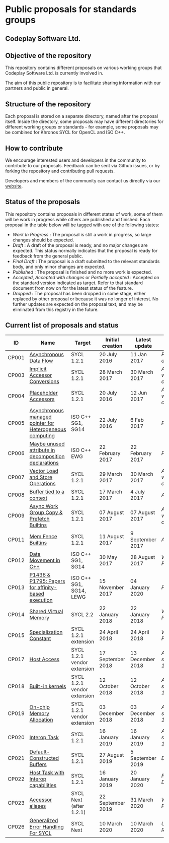 # Public proposals for standards groups
## Codeplay Software Ltd.

## Objective of the repository

This repository contains different proposals on various working groups
that Codeplay Software Ltd. is currently involved in.

The aim of this public repository is to facilitate sharing information
with our partners and public in general.

## Structure of the repository

Each proposal is stored on a separate directory, named after the proposal
itself. Inside the directory, some proposals may have different directories
for different working groups or standards - for example, some proposals may
be combined for Khronos SYCL for OpenCL and ISO C++.

## How to contribute

We encourage interested users and developers in the community to contribute
to our proposals. Feedback can be sent via Github issues, or by forking
the repository and contributing pull requests.

Developers and members of the community can contact us directly via our
[website](https://www.codeplay.com/support/contact/).

## Status of the proposals

This repository contains proposals in different states of work,
some of them will be work in progress while others are published and finished.
Each proposal in the table below will be tagged with one of the following states:

* _Work In Progress_ : The proposal is still a work in progress, so large changes should be expected.
* _Draft_ : A draft of the proposal is ready, and no major changes are expected. This status normally indicates that the proposal is ready for feedback from the general public.
* _Final Draft_ : The proposal is a draft submitted to the relevant standards body, and only minor changes are expected.
* _Published_ : The proposal is finished and no more work is expected.
* _Accepted_, _Accepted with changes_ or _Partially accepted_ : Accepted on the standard version indicated as target. Refer to that standard document from now on for the latest status of the feature.
* _Dropped_ : The proposal has been dropped in some stage, either replaced by other proposal or because
it was no longer of interest. No further updates are expected on the proposal text, and may be eliminated
from this registry in the future.

## Current list of proposals and status

| ID | Name                   | Target | Initial creation | Latest update | Status |
| --- | ---------------------- | ------ | ---------------- | ------------- | ------ |
| CP001 | [Asynchronous Data Flow](asynchronous-data-flow/index.md) | SYCL 1.2.1 |   20 July 2016   | 11 Jan 2017   | _Partially accepted_ |
| CP003 | [Implicit Accessor Conversions](implicit-accessor-conversions/sycl-2.2/implicit-accessor-conversions.md) | SYCL 1.2.1 | 28 March 2017 | 30 March 2017 | _Accepted with changes_ |
| CP004 | [Placeholder Accessors](placeholder_accessors.md) | SYCL 1.2.1 | 20 July 2016 | 12 Jun 2017 | _Accepted with changes_ |
| CP005 | [Asynchronous managed pointer for Heterogeneous computing](managed-pointer/index.md) | ISO C++ SG1, SG14 | 22 July 2016 | 6 Feb 2017 | _Published_ |
| CP006 | [Maybe unused attribute in decomposition declarations](defects-2017-02/cpp-17/maybe-unused-decomposition-decls.md) | ISO C++ EWG | 22 February 2017 | 22 February 2017 | _Published_ |
| CP007 | [Vector Load and Store Operations](vector-operations/sycl-2.2/vector-loads-and-stores.md) | SYCL 1.2.1 | 29 March 2017 | 30 March 2017 | _Accepted with changes_ |
| CP008 | [Buffer tied to a context](tied-buffer/index.md) | SYCL 1.2.1 | 17 March 2017 | 4 July 2017 | _Accepted_ |
| CP009 | [Async Work Group Copy & Prefetch Builtins](async-work-group-copy/index.md) | SYCL 1.2.1 | 07 August 2017 | 07 August 2017 | _Accepted with changes_ |
| CP011 | [Mem Fence Builtins](mem-fence/index.md) | SYCL 1.2.1 | 11 August 2017 | 9 September 2017 | _Accepted_ |
| CP012 | [Data Movement in C++](data-movement/index.md) | ISO C++ SG1, SG14 | 30 May 2017 | 28 August 2017 | _Work in Progress_ |
| CP013 | [P1436 & P1795: Papers for affinity-based execution](affinity/index.md) | ISO C++ SG1, SG14, LEWG | 15 November 2017 | 04 January 2020 | _Published_ |
| CP014 | [Shared Virtual Memory](svm/index.md) | SYCL 2.2 | 22 January 2018 | 22 January 2018 | _Work in Progress_ |
| CP015 | [Specialization Constant](spec-constant/index.md) | SYCL 1.2.1 extension | 24 April 2018 | 24 April 2018 | _Work in Progress_ |
| CP017 | [Host Access](host_access/index.md) | SYCL 1.2.1 vendor extension | 17 September 2018 | 13 December 2018 |  _Available since CE 1.0.3_ | 
| CP018 | [Built-in kernels](builtin_kernels/index.md) | SYCL 1.2.1 vendor extension | 12 October 2018 | 12 October 2018 | _Available since CE 1.0.3_ | 
| CP019 | [On-chip Memory Allocation](onchip-memory/index.md) | SYCL 1.2.1 vendor extension  | 03 December 2018 | 03 December 2018 | _Available since CE 1.0.3_ |
| CP020 | [Interop Task](interop_task/interop_task.md) | SYCL 1.2.1 | 16 January 2019 | 16 January 2019 | _Available since CE 1.0.5_ |
| CP021 | [Default-Constructed Buffers](default-constructed-buffers/default-constructed-buffers.md) | SYCL 1.2.1 | 27 August 2019 | 5 September 2019 | _Draft_ |
| CP022 | [Host Task with Interop capabilities](host_task/host_task.md) | SYCL 1.2.1 | 16 January 2019 | 20 January 2020 | _Final Draft_ |
| CP023 | [Accessor aliases](accessor-alias/index.md) | SYCL Next (after 1.2.1) | 22 September 2019 | 31 March 2020 | _Work in Progress_ |
| CP026 | [Generalized Error Handling For SYCL](error-handling/sycl-error-handling.md) | SYCL Next | 10 March 2020 | 10 March 2020 | _Under Review_ |
